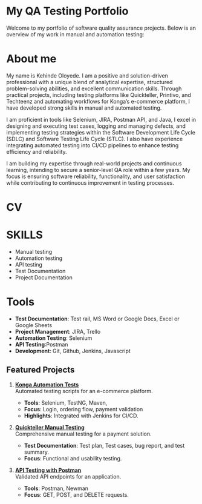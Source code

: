 # My QA Testing Portfolio

Welcome to my portfolio of software quality assurance projects. Below is an overview of my work in manual and automation testing:

# About me
 
My name is Kehinde Oloyede. I am a positive and solution-driven professional with a unique blend of analytical expertise, structured problem-solving abilities, and excellent communication skills. Through practical projects, including testing platforms like Quickteller, Printivo, and Techteenz and automating workflows for Konga’s e-commerce platform, I have developed strong skills in manual and automated testing.

I am proficient in tools like Selenium, JIRA, Postman API, and Java, I excel in designing and executing test cases, logging and managing defects, and implementing testing strategies within the Software Development Life Cycle (SDLC) and Software Testing Life Cycle (STLC). I also have experience integrating automated testing into CI/CD pipelines to enhance testing efficiency and reliability.

I am building my expertise through real-world projects and continuous learning, intending to secure a senior-level QA role within a few years. My focus is ensuring software reliability, functionality, and user satisfaction while contributing to continuous improvement in testing processes.

# CV


# SKILLS

- Manual testing
- Automation testing
- API testing
- Test Documentation
- Project Documentation



# Tools

- **Test Documentation**: Test rail, MS Word or Google Docs, Excel or Google Sheets
- **Project Management**: JIRA, Trello
- **Automation Testing**: Selenium
- **API Testing**:Postman
- **Development**: Git, Github, Jenkins, Javascript
  


## Featured Projects

1. **[Konga Automation Tests](https://github.com/Yenvyken/Konga_Automation_Web_Test)**  
   Automated testing scripts for an e-commerce platform.  
   - **Tools**: Selenium, TestNG, Maven,  
   - **Focus**: Login, ordering flow, payment validation  
   - **Highlights**: Integrated with Jenkins for CI/CD.

  

2. **[Quickteller Manual Testing](https://github.com/Yenvyken/Quickteller_Manual_Test)**  
   Comprehensive manual testing for a payment solution.  
   - **Test Documentation**: Test plan, Test cases, bug report, and test summary.  
   - **Focus**: Functional and usability testing.  

3. **[API Testing with Postman](https://github.com/Yenvyken/API_Testing_Postman)**  
   Validated API endpoints for an application.  
   - **Tools**: Postman, Newman  
   - **Focus**: GET, POST, and DELETE requests.
